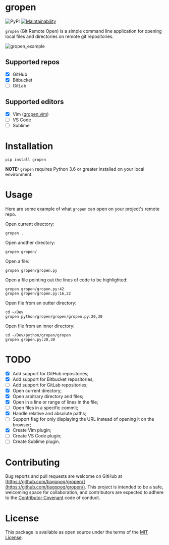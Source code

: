 # gropen

![PyPI](https://img.shields.io/pypi/v/gropen)
[![Maintainability](https://api.codeclimate.com/v1/badges/513113a78c8843c094a2/maintainability)](https://codeclimate.com/github/tiagopog/gropen/maintainability)

`gropen` (Git Remote Open) is a simple command line application for opening
local files and directories on remote git repositories.

![gropen_example](https://user-images.githubusercontent.com/760933/111877395-f8a0b400-8981-11eb-98c8-ad5f0a21b78d.gif)

## Supported repos

- [x] GitHub
- [x] Bitbucket
- [ ] GitLab

## Supported editors

- [x] Vim ([gropen.vim](https://github.com/tiagopog/gropen.vim))
- [ ] VS Code
- [ ] Sublime

# Installation

```
pip install gropen
```

**NOTE:** `gropen` requires Python 3.6 or greater installed on your local environment.

# Usage

Here are some example of what `gropen` can open on your project's remote repo.

Open current directory:

```
gropen .
```

Open another directory:

```
gropen gropen/
```

Open a file:

```
gropen gropen/gropen.py
```

Open a file pointing out the lines of code to be highlighted:

```
gropen gropen/gropen.py:42
gropen gropen/gropen.py:16,32

```

Open file from an outter directory:

```
cd ~/Dev
gropen python/gropen/gropen/gropen.py:20,30
```

Open file from an inner directory:

```
cd ~/Dev/python/gropen/gropen
gropen gropen.py:20,30
```

# TODO

- [x] Add support for GitHub repositories;
- [x] Add support for Bitbucket repositories;
- [ ] Add support for GitLab repositories;
- [x] Open current directory;
- [x] Open arbitrary directory and files;
- [x] Open in a line or range of lines in the file;
- [ ] Open files in a specific commit;
- [x] Handle relative and absolute paths;
- [ ] Support flag for only displaying the URL instead of opening it on the browser;
- [x] Create Vim plugin;
- [ ] Create VS Code plugin;
- [ ] Create Sublime plugin.

# Contributing

Bug reports and pull requests are welcome on GitHub at [https://github.com/tiagopog/gropen/](https://github.com/tiagopog/gropen/).
This project is intended to be a safe, welcoming space for collaboration, and contributors are expected to adhere to the
[Contributor Covenant](https://www.contributor-covenant.org/) code of conduct.

# License

This package is available as open source under the terms of the [MIT License](https://opensource.org/licenses/MIT).
